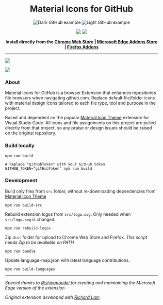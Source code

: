 <h1 align="center">Material Icons for GitHub</h1>

<div align="center">

![Dark GitHub example](/assets/example-dark.png)
![Light GitHub example](/assets/example-light.png)

<p align="center">
  <a href="https://chrome.google.com/webstore/detail/material-icons-for-github/bggfcpfjbdkhfhfmkjpbhnkhnpjjeomc"><img src="https://github.com/Claudiohbsantos/github-material-icons-extension/raw/master/assets/chrome-web-store.png"></a>
  <a href="https://addons.mozilla.org/en-US/firefox/addon/material-icons-for-github/"><img src="https://github.com/Claudiohbsantos/github-material-icons-extension/raw/master/assets/firefox-addons.png"></a>
</p>

<b>Install directly from the <a href="https://chrome.google.com/webstore/detail/material-icons-for-github/bggfcpfjbdkhfhfmkjpbhnkhnpjjeomc">Chrome Web Store</a> | <a href="https://microsoftedge.microsoft.com/addons/detail/material-icons-for-github/khckkdgomkcjjnpgjmdmbceiddlmiolb">Microsoft Edge Addons Store</a> | <a href="https://addons.mozilla.org/en-US/firefox/addon/material-icons-for-github/">Firefox Addons</a></b></div>

---

<a href="https://github.com/PKief/vscode-material-icon-theme"><img src="https://img.shields.io/badge/last_built_with_vscode_theme-v4.34.0-blue" /></a>

<img valign="middle" src="https://img.shields.io/chrome-web-store/v/bggfcpfjbdkhfhfmkjpbhnkhnpjjeomc?label=Version%20Available%20in%20Chrome%20Store">

### About

Material Icons for GitHub is a browser Extension that enhances repositories file browsers when navigating github.com. Replace default file/folder icons with material design icons tailored to each file type, tool and purpose in the project.

Based and dependent on the popular [Material Icon Theme](https://github.com/PKief/vscode-material-icon-theme) extension for Visual Studio Code. All icons and file assignments on this project are pulled directly from that project, so any praise or design issues should be raised on the original repository.

### Build locally

```shell
npm run build

# Replace "gitHubToken" with your GitHub token
GITHUB_TOKEN="gitHubToken" npm run build
```

### Development

Build only files from `src` folder, without re-downloading dependencies from [Material Icon Theme](https://github.com/PKief/vscode-material-icon-theme)

```shell
npm run build-src
```

Rebuild extension logos from `src/logo.svg`. Only needed when `src/logo.svg` is changed.

```shell
npm run rebuild-logos
```

Zip `dist` folder for upload to Chrome Web Store and Firefox. _This script needs Zip to be available on PATH_

```shell
npm run bundle
```

Update language-map.json with latest language contributions.

```shell
npm run build-languages
```

---

_Special thanks to [@shivapoudel](https://github.com/shivapoudel) for creating and maintaining the Microsoft Edge version of the extension_

_Original extension developed with [Richard Lam](https://github.com/rlam108)_
